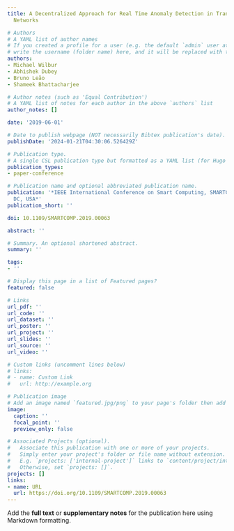 ```yaml
---
title: A Decentralized Approach for Real Time Anomaly Detection in Transportation
  Networks

# Authors
# A YAML list of author names
# If you created a profile for a user (e.g. the default `admin` user at `content/authors/admin/`), 
# write the username (folder name) here, and it will be replaced with their full name and linked to their profile.
authors:
- Michael Wilbur
- Abhishek Dubey
- Bruno Leão
- Shameek Bhattacharjee

# Author notes (such as 'Equal Contribution')
# A YAML list of notes for each author in the above `authors` list
author_notes: []

date: '2019-06-01'

# Date to publish webpage (NOT necessarily Bibtex publication's date).
publishDate: '2024-01-21T04:30:06.526429Z'

# Publication type.
# A single CSL publication type but formatted as a YAML list (for Hugo requirements).
publication_types:
- paper-conference

# Publication name and optional abbreviated publication name.
publication: '*IEEE International Conference on Smart Computing, SMARTCOMP 2019, Washington,
  DC, USA*'
publication_short: ''

doi: 10.1109/SMARTCOMP.2019.00063

abstract: ''

# Summary. An optional shortened abstract.
summary: ''

tags:
- ''

# Display this page in a list of Featured pages?
featured: false

# Links
url_pdf: ''
url_code: ''
url_dataset: ''
url_poster: ''
url_project: ''
url_slides: ''
url_source: ''
url_video: ''

# Custom links (uncomment lines below)
# links:
# - name: Custom Link
#   url: http://example.org

# Publication image
# Add an image named `featured.jpg/png` to your page's folder then add a caption below.
image:
  caption: ''
  focal_point: ''
  preview_only: false

# Associated Projects (optional).
#   Associate this publication with one or more of your projects.
#   Simply enter your project's folder or file name without extension.
#   E.g. `projects: ['internal-project']` links to `content/project/internal-project/index.md`.
#   Otherwise, set `projects: []`.
projects: []
links:
- name: URL
  url: https://doi.org/10.1109/SMARTCOMP.2019.00063
---
```


Add the **full text** or **supplementary notes** for the publication here using Markdown formatting.
